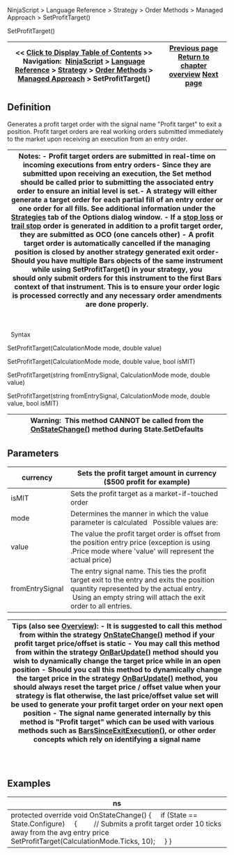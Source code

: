 ﻿
NinjaScript \> Language Reference \> Strategy \> Order Methods \> Managed Approach \> SetProfitTarget()

SetProfitTarget()

| \<\< [Click to Display Table of Contents](setprofittarget.md) \>\> **Navigation:**     [NinjaScript](ninjascript.md) \> [Language Reference](language_reference_wip.md) \> [Strategy](strategy.md) \> [Order Methods](order_methods.md) \> [Managed Approach](managed_approach.md) \> SetProfitTarget() | [Previous page](setparabolicstop.md) [Return to chapter overview](managed_approach.md) [Next page](setstoploss.md) |
| --- | --- |
## Definition
Generates a profit target order with the signal name "Profit target" to exit a position. Profit target orders are real working orders submitted immediately to the market upon receiving an execution from an entry order. 
 

| Notes: - Profit target orders are submitted in real\-time on incoming executions from entry orders- Since they are submitted upon receiving an execution, the Set method should be called prior to submitting the associated entry order to ensure an initial level is set.- A strategy will either generate a target order for each partial fill of an entry order or one order for all fills. See additional information under the [Strategies](options_strategies.md) tab of the Options dialog window. - If a [stop loss](setstoploss.md) or [trail stop](settrailstop.md) order is generated in addition to a profit target order, they are submitted as OCO (one cancels other) - A profit target order is automatically cancelled if the managing position is closed by another strategy generated exit order- Should you have multiple Bars objects of the same instrument while using SetProfitTarget() in your strategy, you should only submit orders for this instrument to the first Bars context of that instrument. This is to ensure your order logic is processed correctly and any necessary order amendments are done properly. |
| --- |
   

 
Syntax  

SetProfitTarget(CalculationMode mode, double value)  

SetProfitTarget(CalculationMode mode, double value, bool isMIT)  

SetProfitTarget(string fromEntrySignal, CalculationMode mode, double value)  

SetProfitTarget(string fromEntrySignal, CalculationMode mode, double value, bool isMIT)
 

| Warning:  This method CANNOT be called from the [OnStateChange()](onstatechange.md) method during State.SetDefaults |
| --- |

## Parameters

| currency | Sets the profit target amount in currency ($500 profit for example) |
| --- | --- |
| isMIT | Sets the profit target as a market\-if\-touched order |
| mode | Determines the manner in which the value parameter is calculated   Possible values are:     | CalculationMode.Currency | PnL away from average entry. Calculated by the dollar per tick value for the order quantity used. When this mode is used, [StopTargetHandling](stoptargethandling.md) will automatically be set to ByStrategyPosition | | --- | --- | | CalculationMode.Percent | Percentage away from the average entry, based on the average entry price. | | CalculationMode.Pips | Pips away from average entry. | | CalculationMode.Price | The absolute price point specified. | | CalculationMode.Ticks | Ticks away from entry average entry. |      Please note in percentage calculation mode a value of 1 is equal to 100%, a value of 0\.1 is equal to 10%, and a value of 0\.01 will be 1% |
| value | The value the profit target order is offset from the position entry price (exception is using .Price mode where 'value' will represent the actual price) |
| fromEntrySignal | The entry signal name. This ties the profit target exit to the entry and exits the position quantity represented by the actual entry.  Using an empty string will attach the exit order to all entries. |

| Tips (also see [Overview](managed_approach.md)): - It is suggested to call this method from within the strategy [OnStateChange()](onstatechange.md) method if your profit target price/offset is static - You may call this method from within the strategy [OnBarUpdate()](onbarupdate.md) method should you wish to dynamically change the target price while in an open position - Should you call this method to dynamically change the target price in the strategy [OnBarUpdate()](onbarupdate.md) method, you should always reset the target price / offset value when your strategy is flat otherwise, the last price/offset value set will be used to generate your profit target order on your next open position - The signal name generated internally by this method is "Profit target" which can be used with various methods such as [BarsSinceExitExecution()](barssinceexitexecution.md), or other order concepts which rely on identifying a signal name |
| --- |
## 
 
## Examples

| ns |
| --- |
| protected override void OnStateChange() {      if (State \=\= State.Configure)      {          // Submits a profit target order 10 ticks away from the avg entry price          SetProfitTarget(CalculationMode.Ticks, 10);      } } |

